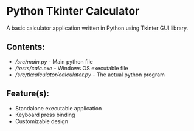 Python Tkinter Calculator
==========================

A basic calculator application written in Python using Tkinter GUI library.


Contents:
----------

- */src/main.py* - Main python file
- */tests/calc.exe* - Windows OS executable file
- */src/tkcalculator/calculator.py* - The actual python program


Feature(s):
----------
- Standalone executable application
- Keyboard press binding
- Customizable design
